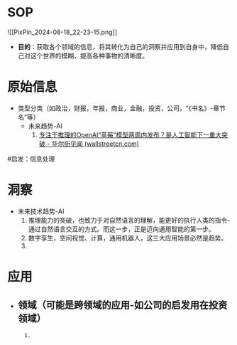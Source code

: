 # SOP

![[PixPin_2024-08-18_22-23-15.png]]

- **目的**：获取各个领域的信息，将其转化为自己的洞察并应用到自身中，降低自己对这个世界的模糊，提高各种事物的清晰度。

# 原始信息

- 类型分类（如政治，财报，年报，商业，金融，投资，公司，“《书名》-章节名”等）
	- 未来趋势-AI
		1. [专注于推理的OpenAI“草莓”模型两周内发布？是人工智能下一重大突破 - 华尔街见闻 (wallstreetcn.com)](https://wallstreetcn.com/articles/3727622) 

#启发：信息处理
# 洞察

- 未来技术趋势-AI
	1. 推理能力的突破，也致力于对自然语言的理解，能更好的执行人类的指令-通过自然语言交互的方式。而这一步，正是迈向通用智能的第一步。
	2. 数字孪生，空间视觉、计算，通用机器人，这三大应用场景必然是趋势。
	3. 

# 应用

- 领域（可能是跨领域的应用-如公司的启发用在投资领域）
	- 
		1. 

